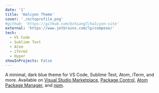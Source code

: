 ```yaml
---
date: '1'
title: 'Halcyon Theme'
cover: './octoprofile.png'
#github: 'https://github.com/bchiang7/halcyon-site'
external: 'https://www.jetbrains.com/lp/compose/'
tech:
  - VS Code
  - Sublime Text
  - Atom
  - iTerm2
  - Hyper
showInProjects: False
---
```


A minimal, dark blue theme for VS Code, Sublime Text, Atom, iTerm, and more. Available on [Visual Studio Marketplace](https://marketplace.visualstudio.com/items?itemName=brittanychiang.halcyon-vscode), [Package Control](https://packagecontrol.io/packages/Halcyon%20Theme), [Atom Package Manager](https://atom.io/themes/halcyon-syntax), and [npm](https://www.npmjs.com/package/hyper-halcyon-theme).
